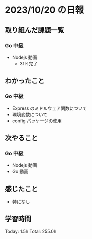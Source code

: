 # 2023/10/20 の日報

## 取り組んだ課題一覧

### Go 中級

- Nodejs 動画
  - 31%完了

## わかったこと

### Go 中級

- Express のミドルウェア関数について
- 環境変数について
- config パッケージの使用

## 次やること

### Go 中級

- Nodejs 動画
- Go 動画

## 感じたこと

- 特になし

## 学習時間

Today: 1.5h
Total: 255.0h
